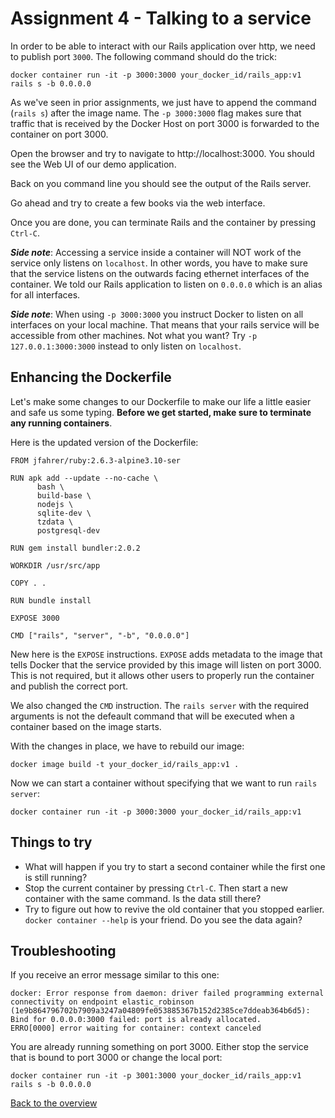 # Assignment 4 - Talking to a service
In order to be able to interact with our Rails application over http, we need to publish port `3000`. The following command should do the trick:
```
docker container run -it -p 3000:3000 your_docker_id/rails_app:v1 rails s -b 0.0.0.0
```

As we've seen in prior assignments, we just have to append the command (`rails s`) after the image name. The `-p 3000:3000` flag makes sure that traffic that is received by the Docker Host on port 3000 is forwarded to the container on port 3000.

Open the browser and try to navigate to http://localhost:3000. You should see the Web UI of our demo application.

Back on you command line you should see the output of the Rails server.

Go ahead and try to create a few books via the web interface.

Once you are done, you can terminate Rails and the container by pressing `Ctrl-C`.

__*Side note*__: Accessing a service inside a container will NOT work of the service only listens on `localhost`. In other words, you have to make sure that the service listens on the outwards facing ethernet interfaces of the container. We told our Rails application to listen on `0.0.0.0` which is an alias for all interfaces.

__*Side note*__: When using `-p 3000:3000` you instruct Docker to listen on all interfaces on your local machine. That means that your rails service will be accessible from other machines. Not what you want? Try `-p 127.0.0.1:3000:3000` instead to only listen on `localhost`.

## Enhancing the Dockerfile
Let's make some changes to our Dockerfile to make our life a little easier and safe us some typing. **Before we get started, make sure to terminate any running containers**.

Here is the updated version of the Dockerfile:
```
FROM jfahrer/ruby:2.6.3-alpine3.10-ser

RUN apk add --update --no-cache \
      bash \
      build-base \
      nodejs \
      sqlite-dev \
      tzdata \
      postgresql-dev

RUN gem install bundler:2.0.2

WORKDIR /usr/src/app

COPY . .

RUN bundle install

EXPOSE 3000

CMD ["rails", "server", "-b", "0.0.0.0"]
```

New here is the `EXPOSE` instructions. `EXPOSE` adds metadata to the image that tells Docker that the service provided by this image will listen on port 3000. This is not required, but it allows other users to properly run the container and publish the correct port.

We also changed the `CMD` instruction. The `rails server` with the required arguments is not the defeault command that will be executed when a container based on the image starts.

With the changes in place, we have to rebuild our image:
```
docker image build -t your_docker_id/rails_app:v1 .
```

Now we can start a container without specifying that we want to run `rails server`:
```
docker container run -it -p 3000:3000 your_docker_id/rails_app:v1
```

## Things to try
* What will happen if you try to start a second container while the first one is still running?
* Stop the current container by pressing `Ctrl-C`. Then start a new container with the same command. Is the data still there?
* Try to figure out how to revive the old container that you stopped earlier. `docker container --help` is your friend. Do you see the data again?

## Troubleshooting
If you receive an error message similar to this one:
```
docker: Error response from daemon: driver failed programming external connectivity on endpoint elastic_robinson (1e9b864796702b7909a3247a04809fe053885367b152d2385ce7ddeab364b6d5): Bind for 0.0.0.0:3000 failed: port is already allocated.
ERRO[0000] error waiting for container: context canceled
```
You are already running something on port 3000. Either stop the service that is bound to port 3000 or change the local port:
```
docker container run -it -p 3001:3000 your_docker_id/rails_app:v1 rails s -b 0.0.0.0
```

[Back to the overview](../README.md#assignments)

